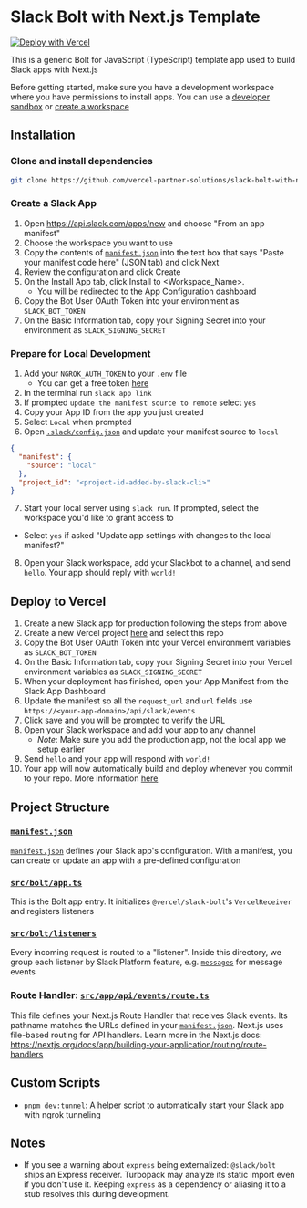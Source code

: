 # Slack Bolt with Next.js Template

[![Deploy with Vercel](https://vercel.com/button)](https://vercel.com/new/clone?demo-description=This%20is%20a%20generic%20Bolt%20for%20JavaScript%20(TypeScript)%20template%20app%20used%20to%20build%20out%20Slack%20apps%20with%20Next.js&demo-image=%2F%2Fimages.ctfassets.net%2Fe5382hct74si%2F1BL852bc5uyQQuswDrLggh%2F7f91aaaebace15775b982649b153354a%2FFrame.png&demo-title=Slack%20Bolt%20with%20Next.js&demo-url=https%3A%2F%2Fgithub.com%2Fvercel-partner-solutions%2Fslack-bolt-with-nextjs&env=SLACK_SIGNING_SECRET%2CSLACK_BOT_TOKEN&envDescription=These%20environment%20variables%20are%20required%20to%20deploy%20your%20Slack%20app%20to%20Vercel&envLink=https%3A%2F%2Fapi.slack.com%2Fapps&from=templates&project-name=Slack%20Bolt%20with%20Next.js&project-names=Comma%20separated%20list%20of%20project%20names%2Cto%20match%20the%20root-directories&repository-name=slack-bolt-with-next-js&repository-url=https%3A%2F%2Fgithub.com%2Fvercel-partner-solutions%2Fslack-bolt-with-nextjs&root-directories=List%20of%20directory%20paths%20for%20the%20directories%20to%20clone%20into%20projects&skippable-integrations=1&teamSlug=vercel-partnerships)

This is a generic Bolt for JavaScript (TypeScript) template app used to build Slack apps with Next.js

Before getting started, make sure you have a development workspace where you have permissions to install apps. You can use a [developer sandbox](https://api.slack.com/developer-program) or [create a workspace](https://slack.com/create)

## Installation

### Clone and install dependencies
```bash
git clone https://github.com/vercel-partner-solutions/slack-bolt-with-next.git && cd slack-bolt-with-next && pnpm install
```

### Create a Slack App

1. Open https://api.slack.com/apps/new and choose "From an app manifest"
2. Choose the workspace you want to use
3. Copy the contents of [`manifest.json`](./manifest.json) into the text box that says "Paste your manifest code here" (JSON tab) and click Next
4. Review the configuration and click Create
5. On the Install App tab, click Install to <Workspace_Name>. 
      - You will be redirected to the App Configuration dashboard
6. Copy the Bot User OAuth Token into your environment as `SLACK_BOT_TOKEN`
7. On the Basic Information tab, copy your Signing Secret into your environment as `SLACK_SIGNING_SECRET`

### Prepare for Local Development

1. Add your `NGROK_AUTH_TOKEN` to your `.env` file
    - You can get a free token [here](https://dashboard.ngrok.com/login?state=X1FFBj9sgtS9-oFK_2-h15Xcg0zHPjp_b9edWYrpGBVvIluUPEAarKRIjpp8ZeCHNTljTyreeslpG6n8anuSCFUkgIxwLypEGOa4Ci_cmnXYLhOfYogHWB6TzWBYUmhFLPW0XeGn789mFV_muomVd7QizkgwuYW8Vz2wW315YIK5UPywQaIGFKV8)
2. In the terminal run `slack app link`
3. If prompted `update the manifest source to remote` select `yes`
4. Copy your App ID from the app you just created
5. Select `Local` when prompted
6. Open [`.slack/config.json`](./.slack/config.json) and update your manifest source to `local`
```json
{
  "manifest": {
    "source": "local"
  },
  "project_id": "<project-id-added-by-slack-cli>"
}
```
7. Start your local server using `slack run`. If prompted, select the workspace you'd like to grant access to 
- Select `yes` if asked "Update app settings with changes to the local manifest?"
8. Open your Slack workspace, add your Slackbot to a channel, and send `hello`. Your app should reply with `world!`

## Deploy to Vercel

1. Create a new Slack app for production following the steps from above
2. Create a new Vercel project [here](https://vercel.com/new) and select this repo
2. Copy the Bot User OAuth Token into your Vercel environment variables as `SLACK_BOT_TOKEN`
3. On the Basic Information tab, copy your Signing Secret into your Vercel environment variables as `SLACK_SIGNING_SECRET`
4. When your deployment has finished, open your App Manifest from the Slack App Dashboard
5. Update the manifest so all the `request_url` and `url` fields use `https://<your-app-domain>/api/slack/events`
6. Click save and you will be prompted to verify the URL
7. Open your Slack workspace and add your app to any channel
    - _Note_: Make sure you add the production app, not the local app we setup earlier
8. Send `hello` and your app will respond with `world!`
9. Your app will now automatically build and deploy whenever you commit to your repo. More information [here](https://vercel.com/docs/git)


## Project Structure

### [`manifest.json`](./manifest.json)

[`manifest.json`](./manifest.json) defines your Slack app's configuration. With a manifest, you can create or update an app with a pre-defined configuration

### [`src/bolt/app.ts`](./src/bolt/app.ts)

This is the Bolt app entry. It initializes `@vercel/slack-bolt`'s `VercelReceiver` and registers listeners

### [`src/bolt/listeners`](./src/bolt/listeners)

Every incoming request is routed to a "listener". Inside this directory, we group each listener by Slack Platform feature, e.g. [`messages`](./src/bolt/listeners/messages) for message events

### Route Handler: [`src/app/api/events/route.ts`](./src/app/api/events/route.ts)

This file defines your Next.js Route Handler that receives Slack events. Its pathname matches the URLs defined in your [`manifest.json`](./manifest.json). Next.js uses file-based routing for API handlers. Learn more in the Next.js docs: https://nextjs.org/docs/app/building-your-application/routing/route-handlers

## Custom Scripts
- `pnpm dev:tunnel`: A helper script to automatically start your Slack app with ngrok tunneling

## Notes
- If you see a warning about `express` being externalized: `@slack/bolt` ships an Express receiver. Turbopack may analyze its static import even if you don't use it. Keeping `express` as a dependency or aliasing it to a stub resolves this during development.
